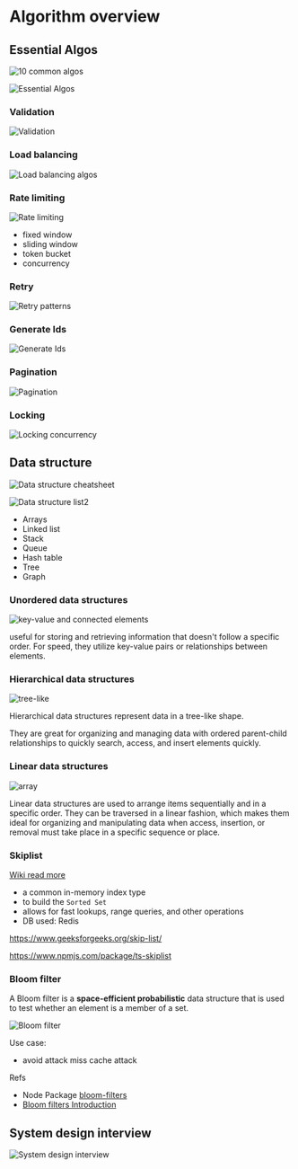# Algorithm overview

## Essential Algos

![10 common algos](https://i.pinimg.com/736x/ed/be/4d/edbe4d9c3aba5b95d1e4ee911a1c31f3.jpg)

![Essential Algos](https://i.pinimg.com/736x/57/b6/0a/57b60a8d0975585455c2304a0018f812.jpg)


### Validation 

![Validation](https://i.pinimg.com/564x/12/c2/7b/12c27b7fb4c7a886718dd6d67587d13f.jpg)

### Load balancing 

![Load balancing algos](https://i.pinimg.com/564x/32/08/5e/32085e17f4315262381f6f620e6deecd.jpg)

### Rate limiting

![Rate limiting](https://i.pinimg.com/originals/25/74/97/257497d9a5ed6744230f92ae334f7a40.png)
- fixed window
- sliding window
- token bucket
- concurrency

### Retry 

![Retry patterns](https://i.pinimg.com/originals/d1/ca/0c/d1ca0c625b789c2f9f2834d83adf8f54.gif)

### Generate Ids

![Generate Ids](https://i.pinimg.com/564x/3d/59/a6/3d59a68c59c98ada1128c88e9efebaf9.jpg)

### Pagination

![Pagination](https://i.pinimg.com/originals/d9/13/8b/d9138b427392b49ab03c76b99ff9ac9b.jpg)

### Locking 

![Locking concurrency](https://i.pinimg.com/originals/64/a5/98/64a598fe190fb7675a80180d73fd7b5c.png)

## Data structure 

![Data structure cheatsheet](https://i.pinimg.com/564x/e1/ed/b9/e1edb99e16875b42f26b6aa2e017d799.jpg)

![Data structure list2](https://i.pinimg.com/736x/90/ef/ed/90efed321dc519b64ffb140de061454c.jpg)
- Arrays
- Linked list
- Stack
- Queue
- Hash table
- Tree
- Graph

### Unordered data structures 

![key-value and connected elements](https://pbs.twimg.com/media/F1AXBhOWwAE1896?format=jpg&name=4096x4096)

useful for storing and retrieving information that doesn't follow a specific order. 
For speed, they utilize key-value pairs or relationships between elements.


### Hierarchical data structures

![tree-like](https://pbs.twimg.com/media/F1AXA8sX0AAbp2P?format=jpg&name=4096x4096)

Hierarchical data structures represent data in a tree-like shape. 

They are great for organizing and managing data with ordered parent-child relationships to quickly search, access, and insert elements quickly.

### Linear data structures

![array](https://pbs.twimg.com/media/F1AXAbAWwAERvCm?format=jpg&name=4096x4096)

Linear data structures are used to arrange items sequentially and in a specific order. They can be traversed in a linear fashion, which makes them ideal for organizing and manipulating data when access, insertion, or removal must take place in a specific sequence or place.


### Skiplist
[Wiki read more](https://en.wikipedia.org/wiki/Skip_list)
- a common in-memory index type
- to build the `Sorted Set`
- allows for fast lookups, range queries, and other operations
- DB used: Redis

https://www.geeksforgeeks.org/skip-list/

https://www.npmjs.com/package/ts-skiplist

### Bloom filter

A Bloom filter is a **space-efficient probabilistic** data structure that is used to test whether an element is a member of a set.

![Bloom filter](https://i.pinimg.com/originals/92/bd/47/92bd474a86e4c58dd75fddaec02129b8.png)
<!-- ![bloom](./bloom-1.png) -->

Use case: 
- avoid attack miss cache attack 

Refs
- Node Package [bloom-filters](https://www.npmjs.com/package/bloom-filters)
- [Bloom filters Introduction](https://www.geeksforgeeks.org/bloom-filters-introduction-and-python-implementation/?ref=gcse)


## System design interview

![System design interview](https://i.pinimg.com/564x/8a/42/13/8a42135c1a113a7890cbae34301fc061.jpg)
